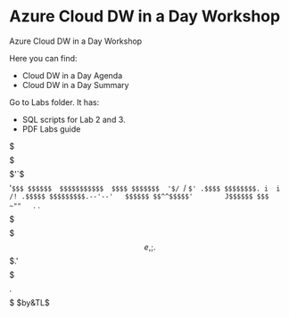 # Azure Cloud DW in a Day Workshop
Azure Cloud DW in a Day Workshop

Here you can find:
- Cloud DW in a Day Agenda
- Cloud DW in a Day Summary

Go to Labs folder. It has:
- SQL scripts for Lab 2 and 3.
- PDF Labs guide


$$$$$$$$$$$$$$$$$$$$$$$$$
$$$$$$$$$$$$$$$$$$$$$$$$$
$$$$$'`$$$$$$$$$$$$$'`$$$
$$$$$$  $$$$$$$$$$$  $$$$
$$$$$$$  '$/ `/ `$' .$$$$
$$$$$$$$. i  i  /! .$$$$$
$$$$$$$$$.--'--'   $$$$$$
$$^^$$$$$'        J$$$$$$
$$$   ~""   `.   .$$$$$$$
$$$$$e,      ;  .$$$$$$$$
$$$$$$$$$$$.'   $$$$$$$$$
$$$$$$$$$$$$.    $$$$$$$$
$$$$$$$$$$$$$     $by&TL$
